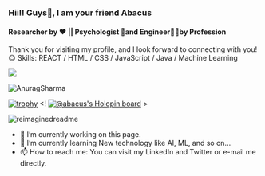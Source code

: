 ### Hii!! Guys👋, I am your friend Abacus 
#### Researcher by ❤️ || Psychologist 🧠and Engineer👨‍💻by Profession

Thank you for visiting my profile, and I look forward to connecting with you!😊
Skills:  REACT / HTML / CSS / JavaScript / Java / Machine Learning 

![](https://komarev.com/ghpvc/?username=AnuragSharma5893)

<img src="https://img.shields.io/twitter/follow/anu0x7D4?logo=twitter&style=for-the-badge" alt="AnuragSharma" />

[![trophy](https://github-profile-trophy.vercel.app/?username=AnuragSharma5893)](https://github.com/AnuragSharma5893/github-profile-trophy)
<!  [![@abacus's Holopin board](https://holopin.io/api/user/board?user=abacus)](https://holopin.io/@abacus) >

<img src="https://myreadme.vercel.app/api/embed/AnuragSharma5893?panels=userstatistics,toprepositories,toplanguages,commitgraph" alt="reimaginedreadme" />

- 🔭 I’m currently working on this page. 
- 🌱 I’m currently learning New technology like AI, ML, and so on... 
- 📫 How to reach me: You can visit my LinkedIn and Twitter or e-mail me directly. 
